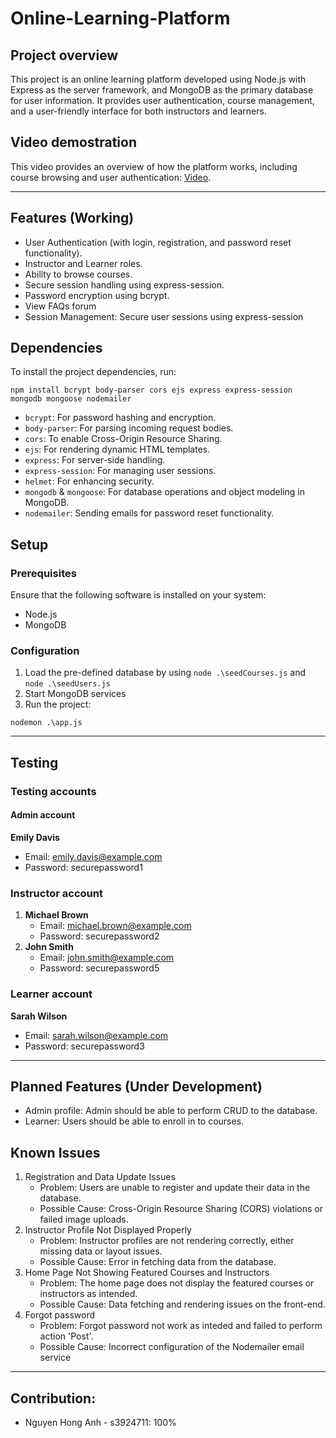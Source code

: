 # Online-Learning-Platform
## Project overview
This project is an online learning platform developed using Node.js with Express as the server framework, and MongoDB as the primary database for user information. It provides user authentication, course management, and a user-friendly interface for both instructors and learners.
## Video demostration
This video provides an overview of how the platform works, including course browsing and user authentication: [Video]().

---

## Features (Working)
- User Authentication (with login, registration, and password reset functionality).
- Instructor and Learner roles.
- Ability to browse courses.
- Secure session handling using express-session.
- Password encryption using bcrypt.
- View FAQs forum
- Session Management: Secure user sessions using express-session
## Dependencies
To install the project dependencies, run:
```
npm install bcrypt body-parser cors ejs express express-session mongodb mongoose nodemailer
```
- `bcrypt`: For password hashing and encryption.
- `body-parser`: For parsing incoming request bodies.
- `cors`: To enable Cross-Origin Resource Sharing.
- `ejs`: For rendering dynamic HTML templates.
- `express`: For server-side handling.
- `express-session`: For managing user sessions.
- `helmet`: For enhancing security.
- `mongodb` & `mongoose`: For database operations and object modeling in MongoDB.
- `nodemailer`: Sending emails for password reset functionality.
## Setup
### Prerequisites
Ensure that the following software is installed on your system:
- Node.js
- MongoDB
### Configuration
1. Load the pre-defined database by using `node .\seedCourses.js` and `node .\seedUsers.js`
2. Start MongoDB services
3. Run the project:
```
nodemon .\app.js
```
---
## Testing
### Testing accounts
#### Admin account
**Emily Davis**
- Email: emily.davis@example.com
- Password: securepassword1
### Instructor account
1. **Michael Brown**
   - Email: michael.brown@example.com
   - Password: securepassword2
2. **John Smith**
   - Email: john.smith@example.com
   - Password: securepassword5
### Learner account
**Sarah Wilson**
- Email: sarah.wilson@example.com
- Password: securepassword3
---
## Planned Features (Under Development)
- Admin profile: Admin should be able to perform CRUD to the database.
- Learner: Users should be able to enroll in to courses.
## Known Issues
1.  Registration and Data Update Issues
    - Problem: Users are unable to register and update their data in the database.
    - Possible Cause: Cross-Origin Resource Sharing (CORS) violations or failed image uploads.
2. Instructor Profile Not Displayed Properly
   - Problem: Instructor profiles are not rendering correctly, either missing data or layout issues.
   - Possible Cause: Error in fetching data from the database.
3. Home Page Not Showing Featured Courses and Instructors
   - Problem: The home page does not display the featured courses or instructors as intended.
   - Possible Cause: Data fetching and rendering issues on the front-end.
4. Forgot password
   - Problem: Forgot password not work as inteded and failed to perform action 'Post'.
   - Possible Cause: Incorrect configuration of the Nodemailer email service
---
## Contribution:
- Nguyen Hong Anh - s3924711: 100%
